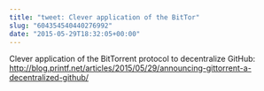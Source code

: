 ```yaml
---
title: "tweet: Clever application of the BitTor"
slug: "604354540440276992"
date: "2015-05-29T18:32:05+00:00"
---
```

Clever application of the BitTorrent protocol to decentralize GitHub: http://blog.printf.net/articles/2015/05/29/announcing-gittorrent-a-decentralized-github/